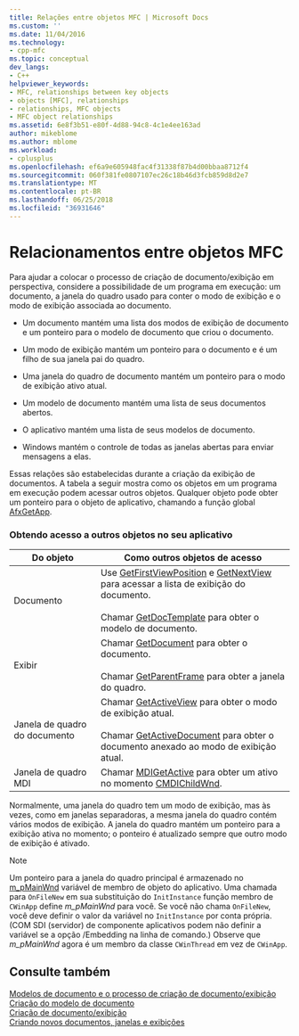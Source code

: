 ```yaml
---
title: Relações entre objetos MFC | Microsoft Docs
ms.custom: ''
ms.date: 11/04/2016
ms.technology:
- cpp-mfc
ms.topic: conceptual
dev_langs:
- C++
helpviewer_keywords:
- MFC, relationships between key objects
- objects [MFC], relationships
- relationships, MFC objects
- MFC object relationships
ms.assetid: 6e8f3b51-e80f-4d88-94c8-4c1e4ee163ad
author: mikeblome
ms.author: mblome
ms.workload:
- cplusplus
ms.openlocfilehash: ef6a9e605948fac4f31338f87b4d00bbaa8712f4
ms.sourcegitcommit: 060f381fe0807107ec26c18b46d3fcb859d8d2e7
ms.translationtype: MT
ms.contentlocale: pt-BR
ms.lasthandoff: 06/25/2018
ms.locfileid: "36931646"
---
```

# <a name="relationships-among-mfc-objects"></a>Relacionamentos entre objetos MFC
Para ajudar a colocar o processo de criação de documento/exibição em perspectiva, considere a possibilidade de um programa em execução: um documento, a janela do quadro usado para conter o modo de exibição e o modo de exibição associada ao documento.  
  
-   Um documento mantém uma lista dos modos de exibição de documento e um ponteiro para o modelo de documento que criou o documento.  
  
-   Um modo de exibição mantém um ponteiro para o documento e é um filho de sua janela pai do quadro.  
  
-   Uma janela do quadro de documento mantém um ponteiro para o modo de exibição ativo atual.  
  
-   Um modelo de documento mantém uma lista de seus documentos abertos.  
  
-   O aplicativo mantém uma lista de seus modelos de documento.  
  
-   Windows mantém o controle de todas as janelas abertas para enviar mensagens a elas.  
  
 Essas relações são estabelecidas durante a criação da exibição de documentos. A tabela a seguir mostra como os objetos em um programa em execução podem acessar outros objetos. Qualquer objeto pode obter um ponteiro para o objeto de aplicativo, chamando a função global [AfxGetApp](../mfc/reference/application-information-and-management.md#afxgetapp).  
  
### <a name="gaining-access-to-other-objects-in-your-application"></a>Obtendo acesso a outros objetos no seu aplicativo  
  
|Do objeto|Como outros objetos de acesso|  
|-----------------|---------------------------------|  
|Documento|Use [GetFirstViewPosition](../mfc/reference/cdocument-class.md#getfirstviewposition) e [GetNextView](../mfc/reference/cdocument-class.md#getnextview) para acessar a lista de exibição do documento.<br /><br /> Chamar [GetDocTemplate](../mfc/reference/cdocument-class.md#getdoctemplate) para obter o modelo de documento.|  
|Exibir|Chamar [GetDocument](../mfc/reference/cview-class.md#getdocument) para obter o documento.<br /><br /> Chamar [GetParentFrame](../mfc/reference/cwnd-class.md#getparentframe) para obter a janela do quadro.|  
|Janela de quadro do documento|Chamar [GetActiveView](../mfc/reference/cframewnd-class.md#getactiveview) para obter o modo de exibição atual.<br /><br /> Chamar [GetActiveDocument](../mfc/reference/cframewnd-class.md#getactivedocument) para obter o documento anexado ao modo de exibição atual.|  
|Janela de quadro MDI|Chamar [MDIGetActive](../mfc/reference/cmdiframewnd-class.md#mdigetactive) para obter um ativo no momento [CMDIChildWnd](../mfc/reference/cmdichildwnd-class.md).|  
  
 Normalmente, uma janela do quadro tem um modo de exibição, mas às vezes, como em janelas separadoras, a mesma janela do quadro contém vários modos de exibição. A janela do quadro mantém um ponteiro para a exibição ativa no momento; o ponteiro é atualizado sempre que outro modo de exibição é ativado.  
  
> [!NOTE]
>  Um ponteiro para a janela do quadro principal é armazenado no [m_pMainWnd](../mfc/reference/cwinthread-class.md#m_pmainwnd) variável de membro de objeto do aplicativo. Uma chamada para `OnFileNew` em sua substituição do `InitInstance` função membro de `CWinApp` define *m_pMainWnd* para você. Se você não chama `OnFileNew`, você deve definir o valor da variável no `InitInstance` por conta própria. (COM SDI (servidor) de componente aplicativos podem não definir a variável se a opção /Embedding na linha de comando.) Observe que *m_pMainWnd* agora é um membro da classe `CWinThread` em vez de `CWinApp`.  
  
## <a name="see-also"></a>Consulte também  
 [Modelos de documento e o processo de criação de documento/exibição](../mfc/document-templates-and-the-document-view-creation-process.md)   
 [Criação do modelo de documento](../mfc/document-template-creation.md)   
 [Criação de documento/exibição](../mfc/document-view-creation.md)   
 [Criando novos documentos, janelas e exibições](../mfc/creating-new-documents-windows-and-views.md)

